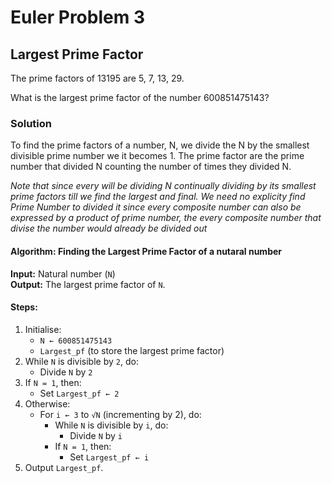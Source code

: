 # Euler Problem 3
## Largest Prime Factor

The prime factors of 13195 are 5, 7, 13, 29.

What is the largest prime factor of the number 600851475143?


### Solution
To find the prime factors of a number, N, we divide the N by the smallest divisible prime number  we it becomes 1. The prime factor are the prime number that divided N counting the number of times they divided N.

*Note that since every will be dividing N continually dividing by its smallest prime factors till we find the largest and final. We need no explicity find Prime Number to divided it since every composite number can also be expressed by a product of prime number, the every composite number that divise the number would already be divided out*

#### Algorithm: Finding the Largest Prime Factor of a nutaral number

**Input:** Natural number (`N`)  
**Output:** The largest prime factor of `N`.

#### Steps:
1. Initialise:
   - `N ← 600851475143`
   - `Largest_pf` (to store the largest prime factor)
2. While `N` is divisible by `2`, do:
   - Divide `N` by `2`
3. If `N = 1`, then:
   - Set `Largest_pf ← 2`
4. Otherwise:
   - For `i ← 3` to `√N` (incrementing by 2), do:
     - While `N` is divisible by `i`, do:
       - Divide `N` by `i`
     - If `N = 1`, then:
       - Set `Largest_pf ← i`
5. Output `Largest_pf`.
